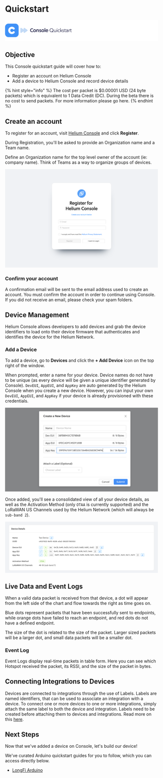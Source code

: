 # Quickstart

![](../.gitbook/assets/dbdbg.jpg)

## Objective

This Console quickstart guide will cover how to:

* Register an account on Helium Console 
* Add a device to Helium Console and record device details 

{% hint style="info" %}
The cost per packet is $0.00001 USD \(24 byte packets\) which is equivalent to 1 Data Credit \(DC\). During the beta there is no cost to send packets. For more information please go here.
{% endhint %}

## Create an account

To register for an account, visit [Helium Console](https://console.helium.com) and click **Register**.

During Registration, you'll be asked to provide an Organization name and a Team name.

Define an Organization name for the top level owner of the account \(ie: company name\). Think of Teams as a way to organize groups of devices.

![](../.gitbook/assets/screenshot-2020-03-11-at-09.26.46.png)

### Confirm your account

A confirmation email will be sent to the email address used to create an account. You must confirm the account in order to continue using Console. If you did not receive an email, please check your spam folders.

## Device Management

Helium Console allows developers to add devices and grab the device identifiers to load onto their device firmware that authenticates and identifies the device for the Helium Network.

### Add a Device

To add a device, go to **Devices** and click the **+ Add Device** icon on the top right of the window.

When prompted, enter a name for your device. Device names do not have to be unique \(as every device will be given a unique identifier generated by Console\). `DevEUI`, `AppEUI`, and `AppKey` are auto generated by the Helium Console when you create a new device. However, you can input your own `DevEUI`, `AppEUI`, and `AppKey` if your device is already provisioned with these credentials.

![](../.gitbook/assets/screenshot-2020-03-11-at-09.29.44.png)

Once added, you'll see a consolidated view of all your device details, as well as the Activation Method \(only `OTAA` is currently supported\) and the LoRaWAN US Channels used by the Helium Network \(which will always be `sub-band 2`\).

![](../.gitbook/assets/screenshot-2020-03-11-at-09.31.21.png)

## Live Data and Event Logs

When a valid data packet is received from that device, a dot will appear from the left side of the chart and flow towards the right as time goes on.

Blue dots represent packets that have been successfully sent to endpoints, while orange dots have failed to reach an endpoint, and red dots do not have a defined endpoint.

The size of the dot is related to the size of the packet. Larger sized packets will be a larger dot, and small data packets will be a smaller dot.

### Event Log

Event Logs display real-time packets in table form. Here you can see which Hotspot received the packet, its RSSI, and the size of the packet in bytes.

## Connecting Integrations to Devices

Devices are connected to integrations through the use of Labels. Labels are named identifiers, that can be used to associate an integration with a device. To connect one or more devices to one or more integrations, simply attach the same label to both the device and integration. Labels need to be created before attaching them to devices and integrations. Read more on this [here](labels.md).

## Next Steps

Now that we've added a device on Console, let's build our device!

We've curated Arduino quickstart guides for you to follow, which you can access directly below.

* [LongFi Arduino](../devices/arduino-quickstart/)

